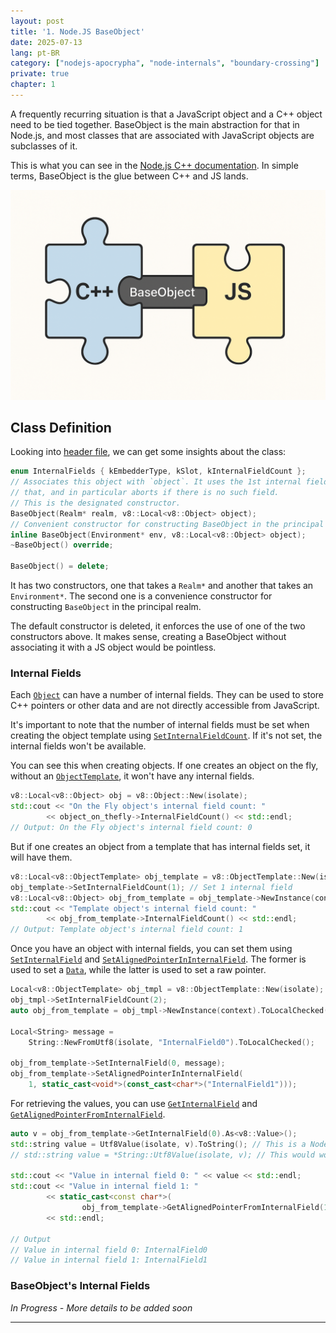 ```yaml
---
layout: post
title: '1. Node.JS BaseObject'
date: 2025-07-13
lang: pt-BR
category: ["nodejs-apocrypha", "node-internals", "boundary-crossing"]
private: true
chapter: 1
---
```


A frequently recurring situation is that a JavaScript object and a C++ object need to be tied together. BaseObject is the main abstraction for that in Node.js, and most classes that are associated with JavaScript objects are subclasses of it.

This is what you can see in the [Node.js C++ documentation](https://github.com/nodejs/node/blob/main/src/README.md#baseobject). In simple terms, BaseObject is the glue between C++ and JS lands.

![BaseObject illustrated as a glue between C++ and JS](/assets/images/nodejs-apocrypha/baseobject-illustration.png)

## Class Definition

Looking into [header file](https://github.com/nodejs/node/blob/c7b0dfbd7c564d5aa30f5521f07e2762487d41d1/src/base_object.h#L47), we can get some insights about the class:

```cpp
enum InternalFields { kEmbedderType, kSlot, kInternalFieldCount };
// Associates this object with `object`. It uses the 1st internal field for
// that, and in particular aborts if there is no such field.
// This is the designated constructor.
BaseObject(Realm* realm, v8::Local<v8::Object> object);
// Convenient constructor for constructing BaseObject in the principal realm.
inline BaseObject(Environment* env, v8::Local<v8::Object> object);
~BaseObject() override;

BaseObject() = delete;
```

It has two constructors, one that takes a `Realm*` and another that takes an `Environment*`. The second one is a convenience constructor for constructing `BaseObject` in the principal realm.

The default constructor is deleted, it enforces the use of one of the two constructors above. It makes sense, creating a BaseObject without associating it with a JS object would be pointless.

### Internal Fields

Each [`Object`][] can have a number of internal fields. They can be used to store C++ pointers or other data and are not directly accessible from JavaScript.

It's important to note that the number of internal fields must be set when creating the object template using [`SetInternalFieldCount`][]. If it's not set, the internal fields won't be available.

You can see this when creating objects. If one creates an object on the fly, without an [`ObjectTemplate`][], it won't have any internal fields.

```cpp
v8::Local<v8::Object> obj = v8::Object::New(isolate);
std::cout << "On the Fly object's internal field count: "
        << object_on_thefly->InternalFieldCount() << std::endl;
// Output: On the Fly object's internal field count: 0
```

But if one creates an object from a template that has internal fields set, it will have them.

```cpp
v8::Local<v8::ObjectTemplate> obj_template = v8::ObjectTemplate::New(isolate);
obj_template->SetInternalFieldCount(1); // Set 1 internal field
v8::Local<v8::Object> obj_from_template = obj_template->NewInstance(context).ToLocalChecked();
std::cout << "Template object's internal field count: "
        << obj_from_template->InternalFieldCount() << std::endl;
// Output: Template object's internal field count: 1
```

Once you have an object with internal fields, you can set them using [`SetInternalField`][] and [`SetAlignedPointerInInternalField`][]. The former is used to set a [`Data`][], while the latter is used to set a raw pointer.

```cpp
Local<v8::ObjectTemplate> obj_tmpl = v8::ObjectTemplate::New(isolate);
obj_tmpl->SetInternalFieldCount(2);
auto obj_from_template = obj_tmpl->NewInstance(context).ToLocalChecked();

Local<String> message =
    String::NewFromUtf8(isolate, "InternalField0").ToLocalChecked();

obj_from_template->SetInternalField(0, message);
obj_from_template->SetAlignedPointerInInternalField(
    1, static_cast<void*>(const_cast<char*>("InternalField1")));
```

For retrieving the values, you can use [`GetInternalField`][] and [`GetAlignedPointerFromInternalField`][].

```cpp
auto v = obj_from_template->GetInternalField(0).As<v8::Value>();
std::string value = Utf8Value(isolate, v).ToString(); // This is a Node.js thing, just a helper
// std::string value = *String::Utf8Value(isolate, v); // This would work too; It is using V8 API v8::String::Utf8Value

std::cout << "Value in internal field 0: " << value << std::endl;
std::cout << "Value in internal field 1: "
        << static_cast<const char*>(
                obj_from_template->GetAlignedPointerFromInternalField(1))
        << std::endl;

// Output
// Value in internal field 0: InternalField0
// Value in internal field 1: InternalField1
```

[`Data`]: https://v8docs.nodesource.com/node-24.1/d1/d83/classv8_1_1_data.html
[`GetAlignedPointerFromInternalField`]: https://v8docs.nodesource.com/node-24.1/db/d85/classv8_1_1_object.html#a580ea84afb26c005d6762eeb9e3c308f
[`GetInternalField`]: https://v8docs.nodesource.com/node-24.1/db/d85/classv8_1_1_object.html#a5ec04fa53508e451139ac89ef45c1431
[`Object`]: https://v8docs.nodesource.com/node-24.1/db/d85/classv8_1_1_object.html
[`ObjectTemplate`]: https://v8docs.nodesource.com/node-24.1/db/d5f/classv8_1_1_object_template.html
[`SetInternalField`]: https://v8docs.nodesource.com/node-24.1/db/d85/classv8_1_1_object.html#a9007e0dc23c63cb810530c3b38fedf99
[`SetAlignedPointerInInternalField`]: https://v8docs.nodesource.com/node-24.1/db/d85/classv8_1_1_object.html#ab3c57184263cf29963ef0017bec82281
[`SetInternalFieldCount`]: https://v8docs.nodesource.com/node-24.1/db/d5f/classv8_1_1_object_template.html#a0f3ad8f58cd74a05d35eb3292fe9bd7f

### BaseObject's Internal Fields

_In Progress - More details to be added soon_

---

<!-- `kInternalFieldCount` is the number of internal fields in the object template. This is used to store the pointer to the -->
<!-- C++ object. -->

<!-- it has two internal fields as we can see in the enum below: -->

<!-- ```cpp -->
<!-- enum InternalFields { kEmbedderType, kSlot, kInternalFieldCount }; -->
<!-- ``` -->

<!-- https://github.com/nodejs/node/blob/c7b0dfbd7c564d5aa30f5521f07e2762487d41d1/src/base_object.h#L47 -->

<!-- BaseObjectPtr is an alias: -->

<!-- https://github.com/nodejs/node/blob/c7b0dfbd7c564d5aa30f5521f07e2762487d41d1/src/base_object.h#L315 -->

<!-- it works like a shared_ptr: -->

<!-- ```cpp -->
<!-- class BufferReader : public BaseObject { -->
<!--  public: -->
<!--   BufferReader(Environment* env, Local<Object> object, Local<Uint8Array> buffer) -->
<!--       : BaseObject(env, object) { -->
<!--     buffer_.Reset(env->isolate(), buffer); -->
<!--   } -->

<!--   void MemoryInfo(MemoryTracker* tracker) const override {} -->

<!--   const char* MemoryInfoName() const override { return "BufferReader"; } -->

<!--   size_t SelfSize() const override { return sizeof(*this); } -->

<!--   static void Read(const v8::FunctionCallbackInfo<v8::Value>& args) { -->
<!--     BufferReader* buff_reader; -->
<!--     ASSIGN_OR_RETURN_UNWRAP(&buff_reader, args.This()); -->

<!--     // Read n bytes from the buffer. -->
<!--     Environment* env = Environment::GetCurrent(args); -->
<!--     Isolate* isolate = env->isolate(); -->

<!--     if (!args[0]->IsInt32()) { -->
<!--       THROW_ERR_INVALID_ARG_TYPE(env->isolate(), -->
<!--                                  "Number of bytes must be an integer"); -->
<!--       return; -->
<!--     } -->

<!--     int total_bytes = args[0].As<Int32>()->Value(); -->
<!--     if (total_bytes < 0) { -->
<!--       THROW_ERR_OUT_OF_RANGE(env, "Number of bytes out of range"); -->
<!--       return; -->
<!--     } -->

<!--     auto buffer = buff_reader->get_buffer(); -->
<!--     size_t byteLength = buffer->ByteLength(); -->
<!--     if (buff_reader->position_ + total_bytes > byteLength) { -->
<!--       total_bytes = byteLength - buff_reader->position_; -->
<!--     } -->

<!--     if (total_bytes <= 0) { -->
<!--       args.GetReturnValue().Set(0); -->
<!--       return; -->
<!--     } -->

<!--     auto array_buffer = buffer->Buffer(); -->
<!--     size_t byte_offset = buffer->ByteOffset(); -->

<!--     // Create a new Uint8Array with the same backing store as the original -->
<!--     // buffer. -->
<!--     Local<Uint8Array> result = Uint8Array::New( -->
<!--         array_buffer, byte_offset + buff_reader->position_, total_bytes); -->
<!--     // Update the position. -->
<!--     buff_reader->position_ += total_bytes; -->
<!--     args.GetReturnValue().Set(result); -->
<!--   } -->

<!--   static void Seek(const v8::FunctionCallbackInfo<v8::Value>& args) { -->
<!--     BufferReader* buff_reader; -->
<!--     ASSIGN_OR_RETURN_UNWRAP(&buff_reader, args.This()); -->
<!--     Environment* env = Environment::GetCurrent(args); -->

<!--     if (!args[0]->IsInt32()) { -->
<!--       THROW_ERR_INVALID_ARG_TYPE(env->isolate(), -->
<!--                                  "Number of bytes must be an integer"); -->
<!--       return; -->
<!--     } -->

<!--     int new_position = args[0].As<Int32>()->Value(); -->
<!--     if (new_position < 0) { -->
<!--       THROW_ERR_OUT_OF_RANGE(env, "Position out of range"); -->
<!--       return; -->
<!--     } -->

<!--     Local<Uint8Array> buffer = buff_reader->get_buffer(); -->
<!--     size_t byteLength = buffer->ByteLength(); -->
<!--     if (new_position > byteLength) { -->
<!--       new_position = byteLength; -->
<!--     } -->

<!--     buff_reader->position_ = new_position; -->
<!--   } -->

<!--   static Local<FunctionTemplate> GetConstructorTemplate(Environment* env) { -->
<!--     Local<FunctionTemplate> tmpl = env->buffer_reader_constructor_template(); -->
<!--     if (tmpl.IsEmpty()) { -->
<!--       Isolate* isolate = env->isolate(); -->
<!--       tmpl = NewFunctionTemplate(isolate, IllegalConstructor); -->
<!--       tmpl->SetClassName(FIXED_ONE_BYTE_STRING(isolate, "BufferReader")); -->
<!--       tmpl->InstanceTemplate()->SetInternalFieldCount( -->
<!--           BufferReader::kInternalFieldCount); -->

<!--       SetProtoMethod(isolate, tmpl, "read", BufferReader::Read); -->
<!--       SetProtoMethod(isolate, tmpl, "seek", BufferReader::Seek); -->

<!--       env->set_buffer_reader_constructor_template(tmpl); -->
<!--     } -->

<!--     return tmpl; -->
<!--   } -->

<!--   static BaseObjectPtr<BufferReader> Create(Environment* env, -->
<!--                                             Local<Uint8Array> buffer) { -->
<!--     Local<Object> obj; -->
<!--     if (!GetConstructorTemplate(env) -->
<!--              ->InstanceTemplate() -->
<!--              ->NewInstance(env->context()) -->
<!--              .ToLocal(&obj)) { -->
<!--       return nullptr; -->
<!--     } -->

<!--     return MakeBaseObject<BufferReader>(env, obj, buffer); -->
<!--   } -->

<!--   void set_position(size_t position) { position_ = position; } -->

<!--   size_t get_position() { position_; } -->

<!--   Local<Uint8Array> get_buffer() { return buffer_.Get(env()->isolate()); } -->

<!--  private: -->
<!--   size_t position_ = 0; -->
<!--   v8::Global<Uint8Array> buffer_; -->
<!-- }; -->
<!-- ``` -->

<!-- https://github.com/nodejs/node/blob/main/src/base_object.h -->
<!-- https://github.com/nodejs/node/blob/main/src/base_object-inl.h -->
<!-- https://github.com/nodejs/node/blob/main/src/base_object.cc -->
<!-- https://v8docs.nodesource.com/node-24.1/d8/d83/classv8_1_1_function_template.html -->
<!-- https://v8docs.nodesource.com/node-24.1/db/d5f/classv8_1_1_object_template.html#a0f3ad8f58cd74a05d35eb3292fe9bd7f -->
<!-- https://github.com/nodejs/node/blob/c7b0dfbd7c564d5aa30f5521f07e2762487d41d1/src/base_object.cc#L27 -->
<!-- 1https://v8docs.nodesource.com/node-24.1/db/d85/classv8_1_1_object.html#ab3c57184263cf29963ef0017bec82281 -->


<!-- persistent_object -> https://github.com/nodejs/node/blob/c7b0dfbd7c564d5aa30f5521f07e2762487d41d1/src/base_object.h#L200 -->
